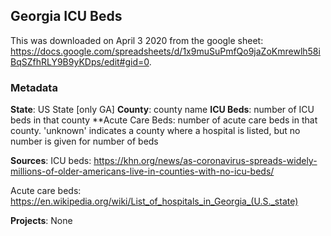 ## Georgia ICU Beds

This was downloaded on April 3 2020 from the google sheet: https://docs.google.com/spreadsheets/d/1x9muSuPmfQo9jaZoKmrewlh58iBqSZfhRLY9B9yKDps/edit#gid=0.

### Metadata

**State**: US State [only GA]
**County**: county name
**ICU Beds**: number of ICU beds in that county
**Acute Care Beds: number of acute care beds in that county.  'unknown' indicates a county where a hospital is listed, but no number is given for number of beds

**Sources**: ICU beds: https://khn.org/news/as-coronavirus-spreads-widely-millions-of-older-americans-live-in-counties-with-no-icu-beds/

Acute care beds: https://en.wikipedia.org/wiki/List_of_hospitals_in_Georgia_(U.S._state)

**Projects**: None



